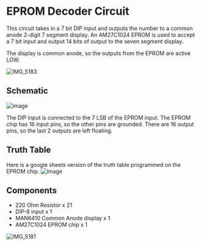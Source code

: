 # EPROM Decoder Circuit
This circuit takes in a 7 bit DIP input and outputs the number to a common anode 2-digit 7 segment display. 
An AM27C1024 EPROM is used to accept a 7 bit input and output 14 bits of output to the seven segment display.

The display is common anode, so the outputs from the EPROM are active LOW.

![IMG_5183](https://github.com/user-attachments/assets/2030bd44-f971-40a2-8ec7-672575392d2f)

## Schematic
![image](https://github.com/user-attachments/assets/dee7567a-e77d-4661-99bc-7ac90fa3dc31)

The DIP input is connected to the 7 LSB of the EPROM input. The EPROM chip has 16 input pins, so the other pins are grounded.
There are 16 output pins, so the last 2 outputs are left floating.

## Truth Table
Here is a google sheets version of the truth table programmed on the EPROM chip.
![image](https://github.com/user-attachments/assets/e524ad68-d014-4a1c-b603-0beb05452ab0)

## Components
- 220 Ohm Resistor x 21
- DIP-8 input x 1
- MAN6410 Common Anode display x 1
- AM27C1024 EPROM chip x 1

![IMG_5181](https://github.com/user-attachments/assets/57ef7053-18fa-4826-96d0-02fd8a0d31bb)
